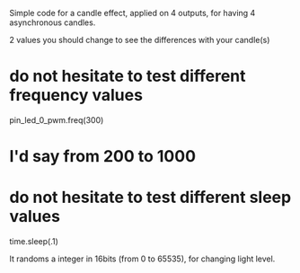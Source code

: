 Simple code for a candle effect,
applied on 4 outputs, for having 4 asynchronous candles.

2 values you should change to see the differences with your candle(s)
# do not hesitate to test different frequency values
pin_led_0_pwm.freq(300)
# I'd say from 200 to 1000

# do not hesitate to test different sleep values
time.sleep(.1)

It randoms a integer in 16bits (from 0 to 65535), for changing light level.
